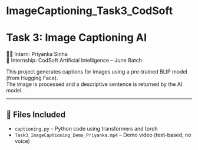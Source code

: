 # ImageCaptioning_Task3_CodSoft
# Task 3: Image Captioning AI  
👩‍💻 Intern: Priyanka Sinha  
📅 Internship: CodSoft Artificial Intelligence – June Batch

This project generates captions for images using a pre-trained BLIP model (from Hugging Face).  
The image is processed and a descriptive sentence is returned by the AI model.

---

## 📁 Files Included

- `captioning.py` – Python code using transformers and torch  
- `Task3_ImageCaptioning_Demo_Priyanka.mp4` – Demo video (text-based, no voice)
